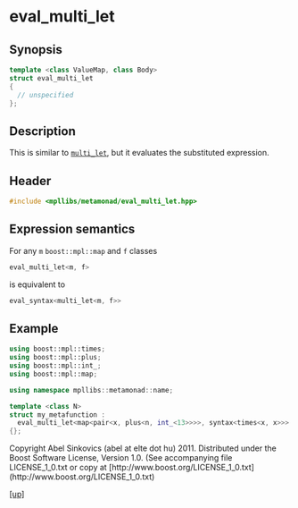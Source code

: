 # eval_multi_let

## Synopsis

```cpp
template <class ValueMap, class Body>
struct eval_multi_let
{
  // unspecified
};
```

## Description

This is similar to [`multi_let`](multi_let.html), but it evaluates the
substituted expression.

## Header

```cpp
#include <mpllibs/metamonad/eval_multi_let.hpp>
```

## Expression semantics

For any `m` `boost::mpl::map` and `f` classes

```cpp
eval_multi_let<m, f>
```

is equivalent to

```cpp
eval_syntax<multi_let<m, f>>
```

## Example

```cpp
using boost::mpl::times;
using boost::mpl::plus;
using boost::mpl::int_;
using boost::mpl::map;

using namespace mpllibs::metamonad::name;

template <class N>
struct my_metafunction :
  eval_multi_let<map<pair<x, plus<n, int_<13>>>>, syntax<times<x, x>>>
{};
```

<p class="copyright">
Copyright Abel Sinkovics (abel at elte dot hu) 2011.
Distributed under the Boost Software License, Version 1.0.
(See accompanying file LICENSE_1_0.txt or copy at
[http://www.boost.org/LICENSE_1_0.txt](http://www.boost.org/LICENSE_1_0.txt)
</p>

[[up]](reference.html)



